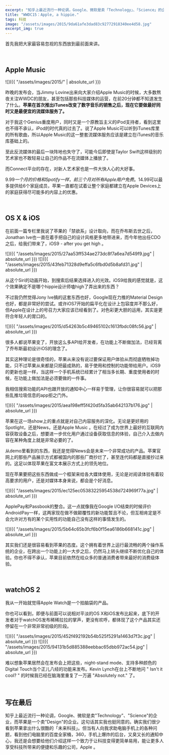 ```yaml
---
excerpt: "知乎上最近流行一种论调，Google、微软是卖「Technology」、「Science」的企业，而苹果是一个卖「Design」的企业。这句话其实我也挺同意的。确实我们很少看到苹果拿出什么很酷的「未来科技」。但当有人向我求助电脑手机上的各种问题，看到他们电脑里的百度全家桶，360，手机上爆炸的后台，又臭又长的通知中心，我还是会想要给他们介绍这样一个致力于让科技变得更简单易用，能让更多人享受科技所带来的便捷和乐趣的公司，Apple 。"
title: "WWDC15：Apple, a hippie."
tags: 科技
image: "/assets/images/2015/9da61afe3dad83c92772918340ee4d58.jpg"
excerpt_img: true
---
```


首先我把大家最容易忽视的东西放到最前面来讲。

<br>

## Apple Music

![]({{ "/assets/images/2015/" | absolute_url }})

昨晚的发布会，当Jimmy Lovine出来向大家介绍Apple Music的时候，大多数熬夜关注WWDC的朋友，甚至包括那些科技媒体的运营，在前20分钟都不知道发生了什么。**苹果在首次推出iTunes改变了数字音乐的销售之后，现在它要做最好同时又是最便宜的流媒体服务了。**

对于我这个Genius重度用户，同时又是一个原教旨主义的iPod支持者，看到这里也不得不承认，iPod的时代真的过去了。说了Apple Music可以听到iTunes库里的所有歌曲，所以Apple Music的这一整套流媒体服务应该是建立在iTunes的音乐库基础上的。

至此反流媒体的最后一块阵地也失守了，可能今后即使是Taylor Swift这样级别的艺术家也不敢轻易让自己的作品不在流媒体上播放了。

而Connect平台的存在，对新人艺术家也是一件大快人心的大好事。

$9.99一个月的价格和Spotify一样，前三个月对所有Apple用户免费。$14.99可以最多提供给6个家庭成员，苹果一直都在试着让整个家庭都建立在Apple Devices上的家庭获得尽可能多的内容上的优惠。

<br>

## OS X & iOS

在前面一篇专栏里我说了苹果的「禁欲系」设计取向，而在乔布斯去世之后，Jonathan Ive也一直在着手把自己的设计风格更多地带进来，而今年他出任CDO之后，给我们带来了，iOS9 - after you get high 。

![]({{ "/assets/images/2015/27aa53ff534ae273dc8f7a6ea7d549f9.jpg" | absolute_url }})
![]({{ "/assets/images/2015/43feb71328d9effa5c6fbd0d5b8afd31.jpg" | absolute_url }})

从这个Siri的动画开始，到搜索后结果选择进入的光效。iOS9给我的感觉就是，这个效果确定不是哪个hippie设计师嗑high了弄出来的东西？

不过我仍然觉得Jony Ive搞的这套东西也好，Google现在力推的Material Design也好，都是非常好的尝试。或许iOS7开始的扁平化在设计上包容度并不那么好，但Apple在设计上的号召力大家应该已经看到了。对色彩更大胆的运用，其实是更符合年轻人的胃口的。

![]({{ "/assets/images/2015/d54263b5c49465102c1613fbdc08fc56.jpg" | absolute_url }})

很多人都说苹果变了，开放这么多API给开发者，在功能上不断做加法，已经背离了乔布斯最初设计iOS的理念了。

其实这种理论是很奇怪的，苹果从来没有说过要保证用户体验从而彻底牺牲掉功能，只不过苹果从来都是只把最成熟的，易于使用和控制的功能带给用户。iOS9的更新也是一样，当这样一个手机系统已经累计了相当多长期、重度使用者的时候，在功能上做加法是必须要做的一件事。

我相信搜索功能的API也跟开放的通知中心一样易于管理，让你很容易就可以把那些乱推垃圾信息的app拒之门外。

![]({{ "/assets/images/2015/aea198eff5f420d5fa35ab642137b176.jpg" | absolute_url }})

苹果在这一场show上的重点就是对自己内容服务的深化。无论是更好用的Spotlight，还是News，还是Apple Music 。在经过了成为世界上最好的互联网内容获取设备之后，想要进一步优化用户通过设备获取信息的体验，自己介入去做内容在某种角度上就是非常必要的了。

从demo里看到的东西，我还是觉得News会是未来一个非常成功的产品。苹果官网上的那些产品展示方式都被国内的那些厂商抄烂了，甚至连代码都是直接抄过来的。这足以体现苹果在富文本展示方式上的领先地位。

现在苹果要把这些东西做成一个框架来给各大媒体使用，无论是对阅读体验有着较高要求的用户，还是对媒体本身来说，都会是个好消息。

![]({{ "/assets/images/2015/ec125ec05383225954538d724969f77a.jpg" | absolute_url }})

ApplePay和Passbook的整合。这一点就像我在Google I/O结束的时候评价AndroidPay一样，这两家现在做不做颠覆性的新功能暂且不论，但互相肯定是不会允许对方有的某个实用性的功能自己没有这样的事情发生的。

![]({{ "/assets/images/2015/5b64c65b3fcf6b0f15ea6186b668141c.jpg" | absolute_url }})

其实我们还是很容易看到苹果的态度。这个拥有着世界上运行最流畅的两个操作系统的企业，在跨出一个功能上的一大步之后，仍然马上转头继续不断优化自己的体验。你也不得不承认，苹果目前依然在给众多的普通消费者带来最好的消费级体验。

<br>

## watchOS 2

我从一开始就觉得Apple Watch是一个拍脑袋的产品。

你也可以看到，即便与前面可以说相对平淡的OS X和iOS发布比起来，底下的开发者对于watchOS发布稀稀拉拉的掌声，更没有欢呼，都体现了这个产品其实还停留在一个非常非常初级的阶段。

![]({{ "/assets/images/2015/452f492192b54b525f5291a1463d7f3c.jpg" | absolute_url }})
![]({{ "/assets/images/2015/94131b5d885388eebbac65dbb972ac54.jpg" | absolute_url }})

难以想象苹果居然会在发布会上把这些，night-stand mode、支持多种颜色的Digital Touch当个正儿八经的功能来发布。Kevin Lynch在台上不断地问 " Isn't it cool? " 的时候我已经在脑海里重复了一万遍 "Absolutely not." 了。

<br>

## 写在最后

知乎上最近流行一种论调，Google、微软是卖"Technology"、"Science"的企业，而苹果是一个卖"Design"的企业。这句话其实我也挺同意的。确实我们很少看到苹果拿出什么很酷的「未来科技」。但当有人向我求助电脑手机上的各种问题，看到他们电脑里的百度全家桶，360，手机上爆炸的后台，又臭又长的通知中心，我还是会想要给他们介绍这样一个致力于让科技变得更简单易用，能让更多人享受科技所带来的便捷和乐趣的公司，Apple 。
